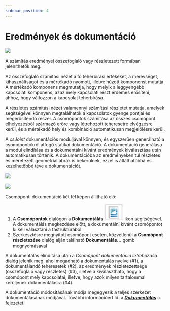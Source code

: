 ```yaml
---
sidebar_position: 4
---
```

# Eredmények és dokumentáció
<!-- wp:image {"align":"right","id":38268,"width":324,"height":267,"sizeSlug":"full","linkDestination":"media","className":"is-style-editorskit-rounded"} -->

[![](https://consteelsoftware.com/wp-content/uploads/2022/06/dial_csomop_eredmeny_mertekado.png)](./img/wp-content-uploads-2022-06-dial_csomop_eredmeny_mertekado.png)

<!-- /wp:image -->

<!-- wp:paragraph -->

A számítás eredményei összefoglaló vagy részletezett formában jeleníthetők meg.

<!-- /wp:paragraph -->

<!-- wp:paragraph -->

Az összefoglaló számítási nézet a fő teherbírási értékeket, a merevséget, kihasználtságot és a mértékadó nyomott, illetve húzott komponenst mutatja. A mértékadó komponens megmutatja, hogy melyik a leggyengébb kapcsolati komponens, azaz mely kapcsolati részt érdemes erősíteni, ahhoz, hogy változzon a kapcsolat teherbírása.

<!-- /wp:paragraph -->

<!-- wp:paragraph -->

A részletes számítási nézet valamennyi számítási részletet mutatja, amelyek segítségével könnyen megtalálhatók a kapcsolatok gyenge pontjai és megerősítendő részei. A csomópontok számítása az összes csomópont elhelyezésből származó erőre vagy létrehozott teheresetre elvégzésre kerül, és a mértékadó hely és kombináció automatikusan megjelölésre kerül.

<!-- /wp:paragraph -->

<!-- wp:paragraph -->

A _csJoint_ dokumentációs moduljával könnyen, és egyszerűen generálható a csomópontokról átfogó statikai dokumentáció. A dokumentáció generálása a modul elindítása és a dokumentálni kívánt eredmények kiválasztása után automatikusan történik. A dokumentációba az eredményeken túl részletes és méretezett geometriai ábrák is bekerülnek, ezzel is átláthatóbbá és kezelhetőbbé téve a dokumentációt.

<!-- /wp:paragraph -->

<!-- wp:image {"align":"center","id":38683,"width":485,"height":620,"sizeSlug":"full","linkDestination":"media","className":"is-style-editorskit-rounded"} -->

[![](https://consteelsoftware.com/wp-content/uploads/2022/06/dial_csomop_doku_2.png)](./img/wp-content-uploads-2022-06-dial_csomop_doku_2.png)

<!-- /wp:image -->

<!-- wp:image {"align":"right","id":38260,"width":285,"height":554,"sizeSlug":"full","linkDestination":"media","className":"is-style-editorskit-rounded"} -->

[![](https://consteelsoftware.com/wp-content/uploads/2022/06/dial_csomop_doku.png)](./img/wp-content-uploads-2022-06-dial_csomop_doku.png)

<!-- /wp:image -->

<!-- wp:paragraph -->

Csomóponti dokumentáció két fél képen állítható elő:

<!-- /wp:paragraph -->

<!-- wp:list {"ordered":true,"type":"A"} -->

1. A **Csomópontok** dialógon a **Dokumentálás** ![](./img/wp-content-uploads-2022-06-dial_csomop_szerk_dokumental.png) ikon segítségével. A dokumentálás megkezdése előtt, a dokumentálni kívánt csomópontot ki kell választani a fastruktúrából.
2. Szerkesztésre megnyitott csomópont esetén, közvetlenül a **Csomópont részletezése** dialóg alján található **Dokumentálás…** gomb megnyomásával

<!-- /wp:list -->

<!-- wp:paragraph -->

A dokumentálás elindítása után a _Csomópont dokumentáció létrehozása_ dialóg jelenik meg, ahol megadható a dokumentálás nyelve (#1), a dokumentálandó teheresetek (#2), az eredmények részletezettsége (összefoglaló vagy részletes) (#3), illetve a kiválasztható, hogy a csomópont mely kapcsolatai, illetve, hogy azok milyen tartalommal kerüljenek dokumentálásra (#4).[](<http://consteel.hu/GetAssetFile/csjoint_documentation_1.jpg(121)>)

<!-- /wp:paragraph -->

<!-- wp:paragraph -->

A dokumentáció módosításának módja megegyezik a teljes szerkezet dokumentálásának módjával. További információért ld. a [_**Dokumentálás**_](../../category/documentation) c. fejezetet!

<!-- /wp:paragraph -->
